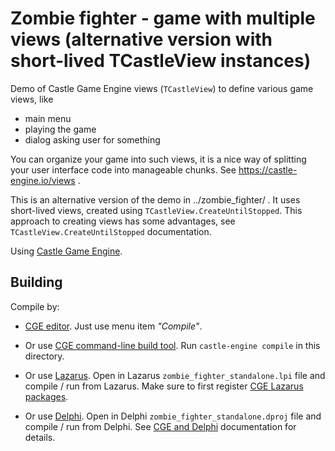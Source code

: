 # Zombie fighter - game with multiple views (alternative version with short-lived TCastleView instances)

Demo of Castle Game Engine views (`TCastleView`) to define various game views, like

- main menu
- playing the game
- dialog asking user for something

You can organize your game into such views, it is a nice way of splitting your user interface code into manageable chunks. See https://castle-engine.io/views .

This is an alternative version of the demo in ../zombie_fighter/ . It uses short-lived views, created using `TCastleView.CreateUntilStopped`. This approach to creating views has some advantages, see `TCastleView.CreateUntilStopped` documentation.

Using [Castle Game Engine](https://castle-engine.io/).

## Building

Compile by:

- [CGE editor](https://castle-engine.io/manual_editor.php). Just use menu item _"Compile"_.

- Or use [CGE command-line build tool](https://castle-engine.io/build_tool). Run `castle-engine compile` in this directory.

- Or use [Lazarus](https://www.lazarus-ide.org/). Open in Lazarus `zombie_fighter_standalone.lpi` file and compile / run from Lazarus. Make sure to first register [CGE Lazarus packages](https://castle-engine.io/lazarus).

- Or use [Delphi](https://www.embarcadero.com/products/Delphi). Open in Delphi `zombie_fighter_standalone.dproj` file and compile / run from Delphi. See [CGE and Delphi](https://castle-engine.io/delphi) documentation for details.
